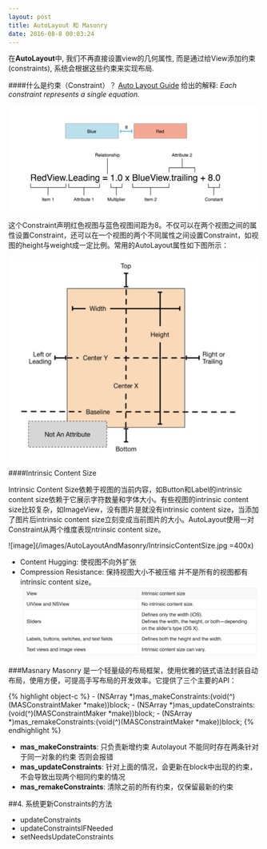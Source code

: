```yaml
---
layout: post
title: AutoLayout 和 Masonry
date: 2016-08-8 00:03:24
---
```



在**AutoLayout**中, 我们不再直接设置view的几何属性, 而是通过给View添加约束(constraints), 系统会根据这些约束来实现布局.

####什么是约束（Constraint）？
[Auto Layout Guide](https://developer.apple.com/library/prerelease/content/documentation/UserExperience/Conceptual/AutolayoutPG/AnatomyofaConstraint.html#//apple_ref/doc/uid/TP40010853-CH9-SW1) 给出的解释: *Each constraint represents a single equation.*

![image](/images/AutoLayoutAndMasonry/ConstraintEquation.jpg)

这个Constraint声明红色视图与蓝色视图间距为8。不仅可以在两个视图之间的属性设置Constraint，还可以在一个视图的两个不同属性之间设置Constraint，如视图的height与weight成一定比例。常用的AutoLayout属性如下图所示：

![image](/images/AutoLayoutAndMasonry/AutoLayoutAttributes.jpg)

####Intrinsic Content Size

Intrinsic Content Size依赖于视图的当前内容，如Button和Label的intrinsic content size依赖于它展示字符数量和字体大小。有些视图的intrinsic content size比较复杂，如ImageView，没有图片是就没有intrinsic content size，当添加了图片后intrinsic content size立刻变成当前图片的大小。AutoLayout使用一对Constraint从两个维度表现ntrinsic content size。

![image](/images/AutoLayoutAndMasonry/IntrinsicContentSize.jpg =400x)

* Content Hugging: 使视图不向外扩张
* Compression Resistance: 保持视图大小不被压缩
并不是所有的视图都有 intrinsic content size。
![image](/images/AutoLayoutAndMasonry/CommonControls.jpg)


###Masnary
Masonry 是一个轻量级的布局框架，使用优雅的链式语法封装自动布局，使用方便，可提高手写布局的开发效率。它提供了三个主要的API：

{% highlight object-c %}
	- (NSArray *)mas_makeConstraints:(void(^)(MASConstraintMaker *make))block;
	- (NSArray *)mas_updateConstraints:(void(^)(MASConstraintMaker *make))block;
	- (NSArray *)mas_remakeConstraints:(void(^)(MASConstraintMaker *make))block;
{% endhighlight %}
* **mas_makeConstraints**: 只负责新增约束 Autolayout 不能同时存在两条针对于同一对象的约束 否则会报错
* **mas_updateConstraints**: 针对上面的情况，会更新在block中出现的约束，不会导致出现两个相同约束的情况
* **mas_remakeConstraints**: 清除之前的所有约束，仅保留最新的约束


##4. 系统更新Constraints的方法

* updateConstraints
* updateConstraintsIFNeeded
* setNeedsUpdateConstraints

